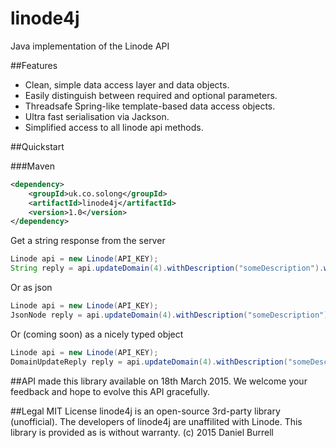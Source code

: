 linode4j
========

Java implementation of the Linode API


##Features
 - Clean, simple data access layer and data objects.
 - Easily distinguish between required and optional parameters.
 - Threadsafe Spring-like template-based data access objects.
 - Ultra fast serialisation via Jackson.
 - Simplified access to all linode api methods.

##Quickstart

###Maven
```xml
<dependency>
    <groupId>uk.co.solong</groupId>
    <artifactId>linode4j</artifactId>
    <version>1.0</version>
</dependency>
```

Get a string response from the server
```java
Linode api = new Linode(API_KEY);
String reply = api.updateDomain(4).withDescription("someDescription").withMasterIps("82.12.53.123").asString();
```
Or as json
```java
Linode api = new Linode(API_KEY);
JsonNode reply = api.updateDomain(4).withDescription("someDescription").withMasterIps("82.12.53.123").asJson();
```

Or (coming soon) as a nicely typed object
```java
Linode api = new Linode(API_KEY);
DomainUpdateReply reply = api.updateDomain(4).withDescription("someDescription").withMasterIps("82.12.53.123").asObject();
```
##API
 made this library available on 18th March 2015. We welcome your feedback and hope to evolve this API gracefully.

##Legal
MIT License
linode4j is an open-source 3rd-party library (unofficial). The developers of linode4j are unaffilited with Linode. This library is provided as is without warranty.
(c) 2015 Daniel Burrell
